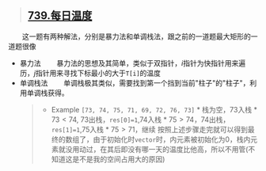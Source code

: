 > ## [739.每日温度](https://leetcode-cn.com/problems/daily-temperatures/)<br>
&emsp;&emsp;这一题有两种解法，分别是暴力法和单调栈法，跟之前的一道题最大矩形的一道题很像
* 暴力法
&emsp;&emsp;暴力法的思想及其简单，类似于双指针，$i$指针为快指针用来遍历，$j$指针用来寻找下标最小的大于`T[i]`的温度
* 单调栈法
&emsp;&emsp;单调栈极其类似，需要找到第一个挡到当前"柱子"的"柱子"，利用单调栈获得。
    >* Example `[73, 74, 75, 71, 69, 72, 76, 73]`
        * 栈为空，73入栈
        * $73<74$, 73出栈，`res[0]=1`,74入栈
        * $75>74$，74出栈，`res[1]=1`,75入栈
        * $75>71$，继续
        按照上述步骤走完就可以得到最终的数组了，由于初始化时`vector`时，内元素被初始化为0，栈内元素就没用动过，在其后即没有哪一天的温度比他高，所以不用管(不知道这是不是我的空间占用大的原因)